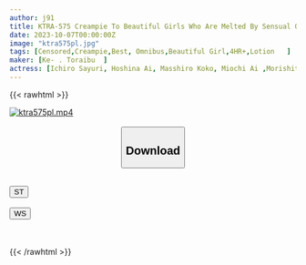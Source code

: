 ```yaml
---
author: j91
title: KTRA-575 Creampie To Beautiful Girls Who Are Melted By Sensual Oil Massage! ! 4 Hours
date: 2023-10-07T00:00:00Z
image: "ktra575pl.jpg"
tags: [Censored,Creampie,Best, Omnibus,Beautiful Girl,4HR+,Lotion	]
maker: [Ke- . Toraibu  ]
actress: [Ichiro Sayuri, Hoshina Ai, Masshiro Koko, Miochi Ai ,Morishita Mirei]
---
```



{{< rawhtml >}}

<div class="video" data-videoid="xlqvx11kgMckJ2g">
    <a href="javascript:;">
        <img src="https://my.j91.asia/posts/ktra575pl/ktra575pl.jpg" width="WIDTH" height="HEIGHT" alt="ktra575pl.mp4" loading="lazy">
    </a>
</div>

<script type="text/javascript" src="https://j91.asia/asset/on-demand-st.js"></script>

<br>
  <link rel="stylesheet" href="https://j91.asia/asset/bs5.css">
  
  <center>
  <button class="btn btn-primary" type="button" data-bs-toggle="collapse" data-bs-target=".multi-collapse" aria-expanded="false" aria-controls="multiCollapseExample1 multiCollapseExample2"><h2>Download</h2></button></center>
</p>
<div class="row">
  <div class="col">
    <div class="collapse multi-collapse" id="multiCollapseExample1">
      <div class="card card-body">
	      	      <br>
<div class="buttons">  
<a href="https://streamtape.to/v/xlqvx11kgMckJ2g"><button class="btn-hover color-3"><i class="fa fa-download"></i> ST</button></a></div>
    </div>
  </div>
</div>
  <div class="col">
    <div class="collapse multi-collapse" id="multiCollapseExample2">
      <div class="card card-body">
	      <br>
<div class="buttons">
    <a href="https://wolfstream.tv/608f34s9qsni"><button class="btn-hover color-9"><i class="fa fa-download"></i> WS</button></a></div>
<br><br>
      </div>
    </div>
  </div>
</div>

{{< /rawhtml >}}